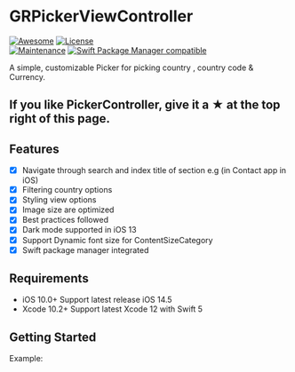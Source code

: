 # GRPickerViewController

[![Awesome](https://cdn.rawgit.com/sindresorhus/awesome/d7305f38d29fed78fa85652e3a63e154dd8e8829/media/badge.svg)](https://github.com/vsouza/awesome-ios)
[![License](https://img.shields.io/badge/License-MIT-8D6E63.svg)](LICENSE)  
[![Maintenance](https://img.shields.io/badge/Maintained%3F-yes-green.svg)](https://GitHub.com/Naereen/StrapDown.js/graphs/commit-activity)
[![Swift Package Manager compatible](https://img.shields.io/badge/Swift%20Package%20Manager-compatible-brightgreen.svg)](https://github.com/apple/swift-package-manager)

A simple, customizable Picker for picking country , country code & Currency.


## If you like PickerController, give it a ★ at the top right of this page.

## Features

- [x] Navigate through search and index title of section e.g (in Contact app in iOS)
- [x] Filtering country options
- [x] Styling view options
- [x] Image size are optimized
- [x] Best practices followed
- [x] Dark mode supported in iOS 13
- [x] Support Dynamic font size for ContentSizeCategory
- [x] Swift package manager integrated

## Requirements

- iOS 10.0+ Support latest release iOS 14.5
- Xcode 10.2+ Support latest Xcode 12 with Swift 5

## Getting Started
Example:
